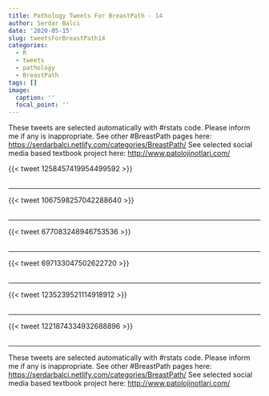```yaml
---
title: Pathology Tweets For BreastPath - 14
author: Serdar Balci
date: '2020-05-15'
slug: tweetsForBreastPath14
categories:
  - R
  - tweets
  - pathology
  - BreastPath
tags: []
image:
  caption: ''
  focal_point: ''
---
```



These tweets are selected automatically with #rstats code. Please inform me if any is inappropriate.
See other #BreastPath pages here: https://serdarbalci.netlify.com/categories/BreastPath/ 
See selected social media based textbook project here: http://www.patolojinotlari.com/

{{< tweet 1258457419954499592 >}}
<br>
<br>
<hr>
{{< tweet 1067598257042288640 >}}
<br>
<br>
<hr>
{{< tweet 677083248946753536 >}}
<br>
<br>
<hr>
{{< tweet 697133047502622720 >}}
<br>
<br>
<hr>
{{< tweet 1235239521114918912 >}}
<br>
<br>
<hr>
{{< tweet 1221874334932688896 >}}
<br>
<br>
<hr>


These tweets are selected automatically with #rstats code. Please inform me if any is inappropriate.
See other #BreastPath pages here: https://serdarbalci.netlify.com/categories/BreastPath/ 
See selected social media based textbook project here: http://www.patolojinotlari.com/
